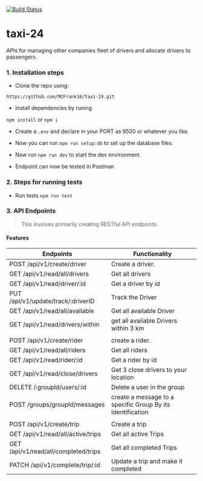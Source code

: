 [![Build Status](https://travis-ci.org/MCFrank16/taxi-24.svg?branch=main)](https://travis-ci.org/MCFrank16/taxi-24)

# taxi-24
APIs for managing other companies fleet of drivers and allocate drivers to passengers.

### 1. Installation steps

- Clone the repo using:

`https://github.com/MCFrank16/taxi-24.git`

- Install dependencies by runing

`npm install` or `npm i`

- Create a `.env` and declare in your PORT as 9500 or whatever you like.

- Now you can run `npm run setup:db` to set up the database files.
- Now run `npm run dev` to start the dev environment.
- Endpoint can now be tested in Postman

### 2. Steps for running tests

- Run tests
  `npm run test`

### 3. API Endpoints
> This involves primarily creating RESTful API endpoints.

#### Features
| Endpoints                     |         Functionality
| ----------------------        |------------------------                         | 
| POST    /api/v1/create/driver | Create a driver.                                | 
| GET   /api/v1/read/all/drivers| Get all drivers                                 |
| GET   /api/v1/read/driver/:id| Get a driver by id                               |
| PUT   /api/v1/update/track/:driverID|   Track the Driver                        |
| GET    /api/v1/read/all/available  | Get all available Driver                   |
| GET  /api/v1/read/drivers/within   | get all available Drivers within 3 km      | 
|                                |                                                |
| POST   /api/v1/create/rider        | create a rider.                            | 
| GET   /api/v1/read/all/riders | Get all riders                                  |
| GET   /api/v1/read/rider/:id  | Get a rider by id                               |
| GET   /api/v1/read/close/drivers  | Get 3 close drivers to your location        |
| DELETE /:groupId/users/:id    | Delete a user in the group                      |
| POST /groups/groupId/messages | create a message to a  specific Group By its Identification |
|                               |                                                 |
| POST   /api/v1/create/trip    | Create a trip                                   |
| GET   /api/v1/read/all/active/trips  | Get all active Trips                     |
| GET /api/v1/read/all/completed/trips  | Get all completed Trips                 |
| PATCH /api/v1/complete/trip/:id | Update a trip and make it completed           |    

